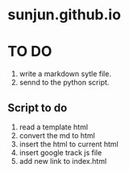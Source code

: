 sunjun.github.io
================

# TO DO

1. write a markdown sytle file.
2. sennd to the python script.

## Script to do

1. read a template html
2. convert the md to html
3. insert the html to current html
4. insert google track js file
5. add new link to index.html

